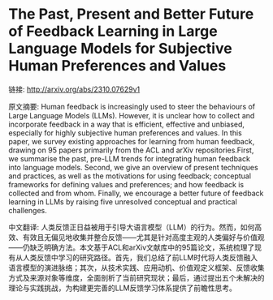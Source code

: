 # The Past, Present and Better Future of Feedback Learning in Large Language Models for Subjective Human Preferences and Values

链接: http://arxiv.org/abs/2310.07629v1

原文摘要:
Human feedback is increasingly used to steer the behaviours of Large Language
Models (LLMs). However, it is unclear how to collect and incorporate feedback
in a way that is efficient, effective and unbiased, especially for highly
subjective human preferences and values. In this paper, we survey existing
approaches for learning from human feedback, drawing on 95 papers primarily
from the ACL and arXiv repositories.First, we summarise the past, pre-LLM
trends for integrating human feedback into language models. Second, we give an
overview of present techniques and practices, as well as the motivations for
using feedback; conceptual frameworks for defining values and preferences; and
how feedback is collected and from whom. Finally, we encourage a better future
of feedback learning in LLMs by raising five unresolved conceptual and
practical challenges.

中文翻译:
人类反馈正日益被用于引导大语言模型（LLM）的行为。然而，如何高效、有效且无偏见地收集并整合反馈——尤其是针对高度主观的人类偏好与价值观——仍缺乏明确方法。本文基于ACL和arXiv文献库中的95篇论文，系统梳理了现有从人类反馈中学习的研究路径。首先，我们总结了前LLM时代将人类反馈融入语言模型的演进脉络；其次，从技术实践、应用动机、价值观定义框架、反馈收集方式及来源对象等维度，全面剖析了当前研究现状；最后，通过提出五个未解决的理论与实践挑战，为构建更完善的LLM反馈学习体系提供了前瞻性思考。
